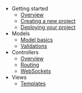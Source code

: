 - Getting started
    + [Overview](getting-started/overview.md)
    + [Creating a new project](getting-started/new-project.md)
    + [Deploying your project](getting-started/deployment.md)
- Models
    + [Model basics](models/basics.md)
    + [Validations](models/validations.md)
- Controllers
    + [Overview](controllers/overview.md)
    + [Routing](controllers/routing.md)
    + [WebSockets](controllers/websockets.md)
- Views
    + [Templates](views/templates.md)
